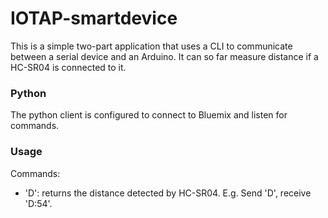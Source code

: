 # IOTAP-smartdevice

This is a simple two-part application that uses a CLI to communicate between a serial device and an Arduino. It can so far measure distance if a HC-SR04 is connected to it.

### Python
The python client is configured to connect to Bluemix and listen for commands.
### Usage

Commands:
* 'D': returns the distance detected by HC-SR04. E.g. Send 'D', receive 'D:54'.
